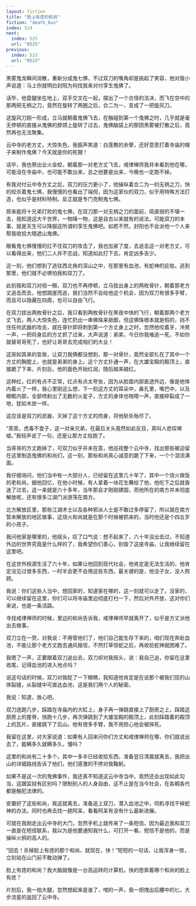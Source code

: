 ```yaml
---
layout: fiction
title: "脸上有痣的和尚"
fiction: "death_bus"
index: 524
next:
  index: 525
  url: "0525"
previous:
  index: 523
  url: "0523"
---
```

黑雾鬼龙瞬间消散，重新分成鬼七佛，不过双刀的嘴角却是挑起了笑容，他对我小声说道：马上你就明白封阳为何找我来对付孪生鬼佛了。

话毕，他盘腿坐在地上，双手交叉在一起，摆出了一个古怪的法决，而飞在空中的那两把无柄之刀，竟然在旋转了两圈之后，合二为一，变成了一把旋风刀。

这旋风刀刚一形成，立马就朝着鬼佛飞去，在触碰到第一个鬼佛之时，几乎就是毫无停顿的直接从鬼佛的脖颈上旋转了过去，鬼佛脑袋上的那团黑雾被打散之后，竟然再也无法聚集。

云中寺的老方丈，大惊失色，我振声笑道：白莲教的余孽，还好意思打着寺庙的幌子来制作鬼佛？今天就是你的死期！

话毕，我也祭出业火金蛟，朝着那一对老方丈飞去，戒律禅师我并未看到他在哪，可能没在寺庙中，也可能不敢出来，总之他要是出来，今晚也一定跑不掉。

有我对付云中寺方丈之后，双刀的压力更小了，他操纵着合二为一的无柄之刀，快的绞杀着鬼七佛，我慢慢的也看出了端倪，因为这家伙的双刀，似乎用特殊方法打造，也似乎是材料特制，反正就是专门克制鬼七佛。

原来能将十兄弟打败的鬼七佛，在双刀那一对无柄之刀的面前，简直弱的不堪一击，我知道这大千世界，一物降一物，这是自古以来就有的说法，可能双刀的本事，就是天生可以降服这所谓的孪生鬼佛吧。如若不然，封阳也不会派他一个人来帮我收拾大暗遮山鬼佛。

眼看鬼七佛慢慢的扛不住双刀的攻击了，我也加紧了度，去追击这一对老方丈，可以看得出来，他们二人并不恋战，知道如此打下去，肯定凶多吉少。

这一刻，他们想到了逃往西北角的深山之中，在那里有血池，有蛇神的庇佑，逃到那里，他们就不必惧怕我和双刀了。

此刻我和双刀对视一眼，双刀也不再停顿，立马拔出身上的两枚骨针，朝着那老方丈追击而去，他想跳崖而逃，我们当然不会给他这个机会，因为双刀有很多手臂，而且可以隐藏在四周，也可以自由飞行。

在双刀拔出两枚骨针之后，我只看到两枚骨针在黑夜中快的飞行，朝着那两个老方丈飞去，两人大惊失色，连忙扔出一串佛珠来抵御，但这佛珠根本就是假的，挡不住任何武器的攻击，就在骨针即将刺到第一个方丈身上之时，忽然他咬着牙，冷笑一声，一把将身后的方丈抓了过来，大声说道：弟弟，今日你我难逃一死，不如你就替哥哥死了，也好让哥哥去完成咱们的大业！

这突如其来的变故，让双刀我俩都没想到，那一对骨针，竟然全部扎在了其中一个方丈的胸膛上，也就是弟弟的身上。这个方丈扑通一声，在大雄宝殿的殿顶上，直接跪了下来，片刻后，他的面色开始红润，随后越来越红。

这种红，红的有点不正常，红点有点太夸张，因为从脸面内部直透外边，像是他体内着火了一样，我心里刚这么想，下一刻这方丈的耳朵中，鼻孔里，嘴巴中，以及眼眶内部，全部喷射出了无数的火星子，方丈的身体也啪嗒一声，直接碎裂成了一地，犹如木炭一样。

这应该是双刀的武器，灭掉了这个方丈的肉身，将他斩杀殆尽了。

“乖乖，虎毒不食子，这一对亲兄弟，在最后关头竟然如此反目，真叫人悲叹唏嘘。”我轻声说了一句，还是让那方丈给跑了。

当哥哥的方丈跑掉了，可双刀似乎并未在意，他巡视整个云中寺，找出那些被迫留在这里制造鬼佛的和尚们，这一刻，那些和尚真心诚意的跪了下来，一个个泪流满面。

我仔细询问，他们当中有一大部分人，已经留在这里几十年了，其中一个烧火做饭的老和尚，据他回忆，在他小时候，有人拿着一块花生蘸给了他，他吃下之后就昏迷了过去，这一来就是六十多年，当年那会才刚刚建国，而他所在的南方并未彻底解放呢，还有很多江湖门派游荡在南方。

北方解放区里，那些江湖术士以及各种邪派人士是不敢过多停留了，所以就在南方暂未解放的地区做事，这烧火和尚就是在那个时候被抓来的，当时他还是个四五岁的小孩子。

我问他家是哪里的，他摇头，叹了口气说：想不起来了，六十年没出去过，不知道外边的世界究竟是什么样的了，我希望你们善心，别毁了这座寺庙，让我继续留在这里吧。

在这世外桃源生活了六十年，如果让他回到现代社会，他肯定是无法生活的，他肯定没见过很多东西，一时半会更不会用这些东西，最关键的是，他没子女，没人照顾。

我说：你们这些人当中，想回家的，知道家在哪的，这一刻就可以走了。没家的，可以继续留在这里，你们可以将寺庙里边彻底打扫一下，然后对外开放，这对你们来说，也是一条活路。

寻找戒律禅师的时候，里边的和尚告诉我，戒律禅师早就离开了，似乎是方丈派他出去做事。

双刀立在一旁，对我说：不用管他们了，他们自己能生存下来的，咱们现在奔赴血池，不能让那个老方丈跑去通风报信，不然打草惊蛇之后，再收拾蛇神就困难了。

我嗯了一声，正要跟着双刀追出去，双刀却对我摇头，说：我自己追，你留在这里收尾，记得血池的进入地点吗？

说这句话的时候，双刀对我眨了一下眼睛，我知道他肯定是在说那个被我们现的山体裂缝，从裂缝中可直达血池，这是我们两个人的秘密。

我说：知道，放心吧。

双刀连跑几步，踩踏在寺庙内的大缸上，身子再一弹跳直接上了厨房之上，踩踏这厨房上的屋脊，快跑十几步，再次弹跳到了大雄宝殿的殿顶上，此刻踩踏着的殿顶上的瓦片，直接跳下了后山。他有很多手臂，我不用担心他会被摔死。

我留在这里，对大家说道：如果有人回来问你们方丈和戒律禅师在哪，你们就说出去了，能瞒多久就瞒多久，懂吗？

这里的和尚有二十多个，其中一多半已经收拾东西，准备翌日清晨就离去，我把出山的详细路线告诉了他们，他们感激的不停对我鞠躬。

如果不是这一次的鬼佛事件，我还真不知道这云中寺当中，竟然还会出现如此勾当，这跟监狱有区别吗？限制别人的人身自由，这不止是在当今社会，在各朝各代都是触犯法律的。

安置好了这些和尚，我这就离去，准备追上双刀，潜入血池之中，伺机寻找干掉蛇神的办法，同时也再去找一趟阿呆，看看阿呆有没有什么最新进展。

可就在我刚走出云中寺的大门，忽然手机上就传来了一条短信，因为最近我和双刀一直是在短信联系，我以为是他要通知我什么，可打开一看，短信不是他的，而是操纵火鸦的高人的。

“回去！杀掉脸上有痣的那个和尚，就现在，快！”短短的一句话，让我浑身一惊，立刻站在山门前不敢动弹了。

脸上有痣的和尚？我大脑就像是一台高运转的计算机，快的思索着哪个和尚的脸上有痣？

片刻后，我一拍大腿，忽然想起来是谁了，噌的一声，我一把拽出后腰中的匕，大步流星的返回了云中寺。